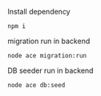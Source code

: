 Install dependency 

`npm i`

migration run in backend 

`node ace migration:run `

DB seeder run in backend 

`node ace db:seed`